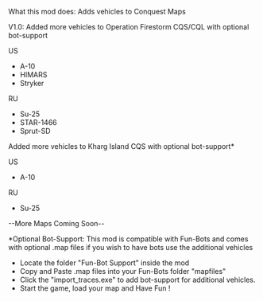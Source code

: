 What this mod does:
Adds vehicles to Conquest Maps

V1.0:
Added more vehicles to Operation Firestorm CQS/CQL with optional bot-support

US
+ A-10
+ HIMARS
+ Stryker

RU
+ Su-25
+ STAR-1466
+ Sprut-SD

Added more vehicles to Kharg Island CQS with optional bot-support* 

US
+ A-10

RU
+ Su-25

--More Maps Coming Soon--

*Optional Bot-Support:
This mod is compatible with Fun-Bots and comes with optional .map files if you wish to have bots use the additional vehicles

+ Locate the folder "Fun-Bot Support" inside the mod
+ Copy and Paste .map files into your Fun-Bots folder "mapfiles"
+ Click the "import_traces.exe" to add bot-support for additional vehicles.
+ Start the game, load your map and Have Fun !
